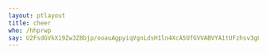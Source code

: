 ```yaml
---
layout: ptlayout
title: cheer
who: /hhprwp
say: U2FsdGVkX19Zw3Z8bjp/ooauAgpyiqVgnLdsH1ln4XcA5UfGVVABVYA1tUFzhsv3gLSE1xP0XLLdnPgGkBt2gCbZlAPBUljRMVBazkKpsPw94B0BNbJGDqeyOwmh/ZoBZdGoCXTLhnFj0hXEo1tOYv2tRFnX75ZF6DMGSBbUUOz9B+0jAnVu9N+bedqgVJPExDLOOisejN9CHyMJMIGdQg==
---
```



